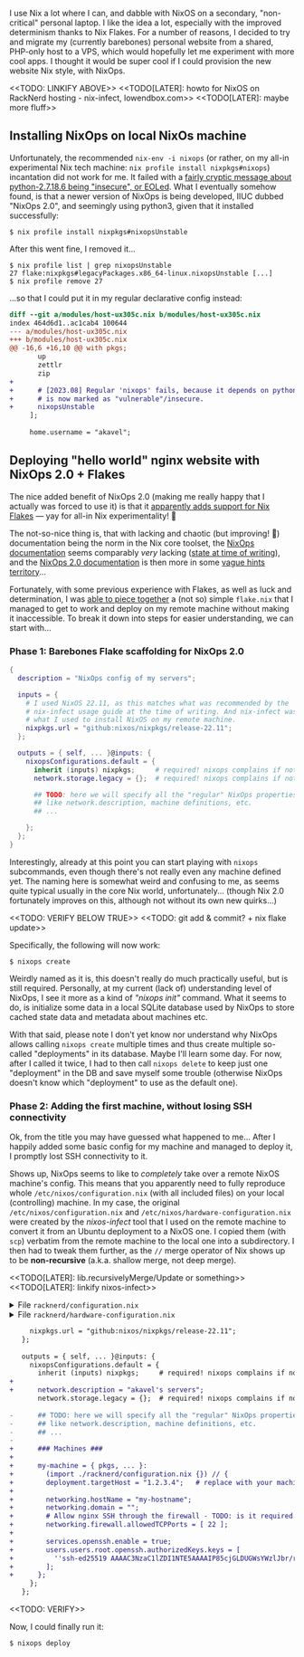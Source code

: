 I use Nix a lot where I can, and dabble with NixOS on a secondary, "non-critical" personal laptop.
I like the idea a lot, especially with the improved determinism thanks to Nix Flakes.
For a number of reasons, I decided to try and migrate my (currently barebones) personal website
from a shared, PHP-only host to a VPS, which would hopefully let me experiment with more cool apps.
I thought it would be super cool if I could provision the new website Nix style, with NixOps.

<<TODO: LINKIFY ABOVE>>
<<TODO[LATER]: howto for NixOS on RackNerd hosting - nix-infect, lowendbox.com>>
<<TODO[LATER]: maybe more fluff>>

## Installing NixOps on local NixOs machine

Unfortunately, the recommended `nix-env -i nixops`
(or rather, on my all-in experimental Nix tech machine: `nix profile install nixpkgs#nixops`)
incantation did not work for me.
It failed with a [fairly cryptic message about python-2.7.18.6 being "insecure", or EOLed][py2insecure].
What I eventually somehow found, is that a newer version of NixOps is being developed,
IIUC dubbed "NixOps 2.0", and seemingly using python3, given that it installed successfully: 

[py2insecure]: https://github.com/NixOS/nixops/issues/1564

    $ nix profile install nixpkgs#nixopsUnstable

After this went fine, I removed it...

    $ nix profile list | grep nixopsUnstable
    27 flake:nixpkgs#legacyPackages.x86_64-linux.nixopsUnstable [...]
    $ nix profile remove 27

...so that I could put it in my regular declarative config instead:

```diff
diff --git a/modules/host-ux305c.nix b/modules/host-ux305c.nix
index 464d6d1..ac1cab4 100644
--- a/modules/host-ux305c.nix
+++ b/modules/host-ux305c.nix
@@ -16,6 +16,10 @@ with pkgs;
       up
       zettlr
       zip
+
+      # [2023.08] Regular 'nixops' fails, because it depends on python2, which
+      # is now marked as "vulnerable"/insecure.
+      nixopsUnstable
     ];
 
     home.username = "akavel";
```


## Deploying "hello world" nginx website with NixOps 2.0 + Flakes

The nice added benefit of NixOps 2.0
(making me really happy that I actually was forced to use it)
is that it [apparently adds support for Nix Flakes][nixops2-flakes]
&mdash; yay for all-in Nix experimentality! 🥳

[nixops2-flakes]: https://nixops.readthedocs.io/en/latest/manual/migrating.html

The not-so-nice thing is,
that with lacking and chaotic (but improving! 💖) documentation being the norm in the Nix core toolset,
the [NixOps documentation][nixops-doc] seems comparably *very* lacking ([state at time of writing][nixops-doc-today]),
and the [NixOps 2.0 documentation][nixops2-flakes] is then more in some [vague hints territory][nixops2-nodoc]...

[nixops-doc]: https://nixos.org/nixops/manual
[nixops-doc-today]: https://hydra.nixos.org/build/115931128/download/1/manual/manual.html
[nixops2-nodoc]: https://github.com/NixOS/nixops/issues/1553

Fortunately, with some previous experience with Flakes, as well as luck and determination,
I was [able to piece together][nixops2-nodoc] a (not so) simple `flake.nix`
that I managed to get to work and deploy on my remote machine without making it inaccessible.
To break it down into steps for easier understanding,
we can start with...

### Phase 1: Barebones Flake scaffolding for NixOps 2.0

```nix
{
  description = "NixOps config of my servers";

  inputs = {
    # I used NixOS 22.11, as this matches what was recommended by the
    # nix-infect usage guide at the time of writing. And nix-infect was
    # what I used to install NixOS on my remote machine. 
    nixpkgs.url = "github:nixos/nixpkgs/release-22.11";
  };

  outputs = { self, ... }@inputs: {
    nixopsConfigurations.default = {
      inherit (inputs) nixpkgs;     # required! nixops complains if not present
      network.storage.legacy = {};  # required! nixops complains if not present

      ## TODO: here we will specify all the "regular" NixOps properties,
      ## like network.description, machine definitions, etc.
      ## ...

    };
  };
}
```

Interestingly, already at this point you can start playing with `nixops` subcommands,
even though there's not really even any machine defined yet.
The naming here is somewhat weird and confusing to me,
as seems quite typical usually in the core Nix world, unfortunately...
(though Nix 2.0 fortunately improves on this,
although not without its own new quirks...)

<<TODO: VERIFY BELOW TRUE>>
<<TODO: git add & commit? + nix flake update>>

Specifically, the following will now work:

    $ nixops create

Weirdly named as it is, this doesn't really do much practically useful,
but is still required.
Personally, at my current (lack of) understanding level of NixOps,
I see it more as a kind of *"nixops init"* command.
What it seems to do,
is initialize some data in a local SQLite database
used by NixOps to store cached state data and metadata about machines etc.

With that said,
please note I don't yet know nor understand
why NixOps allows calling `nixops create` multiple times
and thus create multiple so-called "deployments" in its database.
Maybe I'll learn some day.
For now, after I called it twice,
I had to then call `nixops delete` to keep just one "deployment" in the DB
and save myself some trouble
(otherwise NixOps doesn't know which "deployment" to use as the default one).

### Phase 2: Adding the first machine, without losing SSH connectivity

Ok, from the title you may have guessed what happened to me...
After I happily added some basic config for my machine and managed to deploy it,
I promptly lost SSH connectivity to it.

Shows up, NixOps seems to like to *completely* take over a remote NixOS machine's config.
This means that you apparently need to fully reproduce whole `/etc/nixos/configuration.nix`
(with all included files)
on your local (controlling) machine.
In my case, the original `/etc/nixos/configuration.nix` and `/etc/nixos/hardware-configuration.nix`
were created by the *nixos-infect* tool that I used on the remote machine
to convert it from an Ubuntu deployment to a NixOS one.
I copied them (with `scp`) verbatim from the remote machine to the local one
into a subdirectory.
I then had to tweak them further,
as the `//` merge operator of Nix shows up to be **non-recursive**
(a.k.a. shallow merge, not deep merge).

<<TODO[LATER]: lib.recursivelyMerge/Update or something>>
<<TODO[LATER]: linkify nixos-infect>>

<details>
    <summary>File <code>racknerd/configuration.nix</code></summary>

```nix
# Initially created by `nix-infest`, on 2023-08-29.
# Afterwards edited & tweaked for nixops.
{ ... }: {
  imports = [
    ./hardware-configuration.nix
  ];
  boot.cleanTmpDir = true;
  zramSwap.enable = false;
  system.stateVersion = "22.11";
}
```
</details>

<details>
    <summary>File <code>racknerd/hardware-configuration.nix</code></summary>

```nix
{ modulesPath, ... }:
{
  imports = [ (modulesPath + "/profiles/qemu-guest.nix") ];
  boot.loader.grub.device = "/dev/vda";
  boot.initrd.availableKernelModules = [ "ata_piix" "uhci_hcd" "xen_blkfront" "vmw_pvscsi" ];
  boot.initrd.kernelModules = [ "nvme" ];
  fileSystems."/" = { device = "/dev/vda1"; fsType = "ext4"; };
  swapDevices = [ { device = "/dev/vda2"; } ];
}
```
</details>

```diff
     nixpkgs.url = "github:nixos/nixpkgs/release-22.11";
   };
 
   outputs = { self, ... }@inputs: {
     nixopsConfigurations.default = {
       inherit (inputs) nixpkgs;     # required! nixops complains if not present
+
+      network.description = "akavel's servers";
       network.storage.legacy = {};  # required! nixops complains if not present
 
-      ## TODO: here we will specify all the "regular" NixOps properties,
-      ## like network.description, machine definitions, etc.
-      ## ...
-
+      ### Machines ###
+
+      my-machine = { pkgs, ... }:
+        (import ./racknerd/configuration.nix {}) // {
+        deployment.targetHost = "1.2.3.4";   # replace with your machine's IP
+
+        networking.hostName = "my-hostname";
+        networking.domain = "";
+        # Allow nginx SSH through the firewall - TODO: is it required or automatic?
+        networking.firewall.allowedTCPPorts = [ 22 ];
+
+        services.openssh.enable = true;
+        users.users.root.openssh.authorizedKeys.keys = [
+          ''ssh-ed25519 AAAAC3NzaC1lZDI1NTE5AAAAIP85cjGLDUGWsYWzlJbr/r6Bsdi30ZGZb5/5IzQipYpS me@local-machine''
+        ];
+      };
     };
   };
```

<<TODO: VERIFY>>

Now, I could finally run it:

    $ nixops deploy

